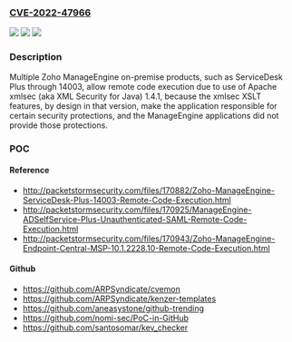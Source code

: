 ### [CVE-2022-47966](https://cve.mitre.org/cgi-bin/cvename.cgi?name=CVE-2022-47966)
![](https://img.shields.io/static/v1?label=Product&message=n%2Fa&color=blue)
![](https://img.shields.io/static/v1?label=Version&message=n%2Fa&color=blue)
![](https://img.shields.io/static/v1?label=Vulnerability&message=n%2Fa&color=brighgreen)

### Description

Multiple Zoho ManageEngine on-premise products, such as ServiceDesk Plus through 14003, allow remote code execution due to use of Apache xmlsec (aka XML Security for Java) 1.4.1, because the xmlsec XSLT features, by design in that version, make the application responsible for certain security protections, and the ManageEngine applications did not provide those protections.

### POC

#### Reference
- http://packetstormsecurity.com/files/170882/Zoho-ManageEngine-ServiceDesk-Plus-14003-Remote-Code-Execution.html
- http://packetstormsecurity.com/files/170925/ManageEngine-ADSelfService-Plus-Unauthenticated-SAML-Remote-Code-Execution.html
- http://packetstormsecurity.com/files/170943/Zoho-ManageEngine-Endpoint-Central-MSP-10.1.2228.10-Remote-Code-Execution.html

#### Github
- https://github.com/ARPSyndicate/cvemon
- https://github.com/ARPSyndicate/kenzer-templates
- https://github.com/aneasystone/github-trending
- https://github.com/nomi-sec/PoC-in-GitHub
- https://github.com/santosomar/kev_checker

